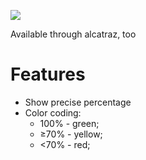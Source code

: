 ![](https://github.com/zats/PreciseCoverage/raw/master/screenshot.png)

Available through alcatraz, too

# Features

* Show precise percentage
* Color coding:
	* 100% - green;
	* ≥70% - yellow;
	* &lt;70% - red;
